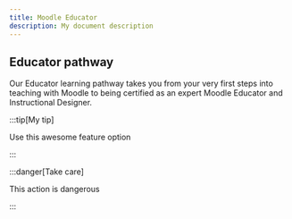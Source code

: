 ```yaml
---
title: Moodle Educator
description: My document description
---
```


## Educator pathway

Our Educator learning pathway takes you from your very first steps into teaching with Moodle to being certified as an expert Moodle Educator and Instructional Designer.

:::tip[My tip]

Use this awesome feature option

:::

:::danger[Take care]

This action is dangerous

:::
